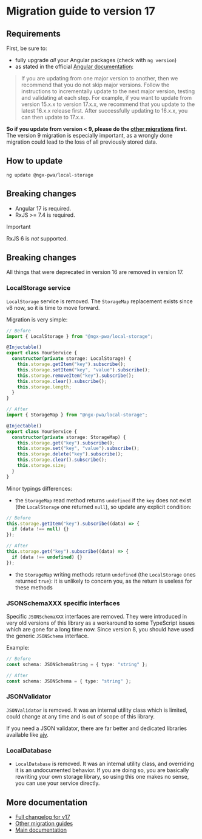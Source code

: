 # Migration guide to version 17

## Requirements

First, be sure to:

- fully upgrade _all_ your Angular packages (check with `ng version`)
- as stated in the official
  [Angular documentation](https://angular.dev/reference/versions):

> If you are updating from one major version to another, then we recommend that
> you do not skip major versions. Follow the instructions to incrementally
> update to the next major version, testing and validating at each step. For
> example, if you want to update from version 15.x.x to version 17.x.x, we
> recommend that you update to the latest 16.x.x release first. After
> successfully updating to 16.x.x, you can then update to 17.x.x.

**So if you update from version < 9, please do the
[other migrations](../MIGRATION.md) first**. The version 9 migration is
especially important, as a wrongly done migration could lead to the loss of all
previously stored data.

## How to update

```
ng update @ngx-pwa/local-storage
```

## Breaking changes

- Angular 17 is required.
- RxJS >= 7.4 is required.

> [!IMPORTANT]
> RxJS 6 is *not* supported.

## Breaking changes

All things that were deprecated in version 16 are removed in version 17.

### LocalStorage service

`LocalStorage` service is removed. The `StorageMap` replacement exists since v8
now, so it is time to move forward.

Migration is very simple:

```typescript
// Before
import { LocalStorage } from "@ngx-pwa/local-storage";

@Injectable()
export class YourService {
  constructor(private storage: LocalStorage) {
    this.storage.getItem("key").subscribe();
    this.storage.setItem("key", "value").subscribe();
    this.storage.removeItem("key").subscribe();
    this.storage.clear().subscribe();
    this.storage.length;
  }
}

// After
import { StorageMap } from "@ngx-pwa/local-storage";

@Injectable()
export class YourService {
  constructor(private storage: StorageMap) {
    this.storage.get("key").subscribe();
    this.storage.set("key", "value").subscribe();
    this.storage.delete("key").subscribe();
    this.storage.clear().subscribe();
    this.storage.size;
  }
}
```

Minor typings differences:

- the `StorageMap` read method returns `undefined` if the `key` does not exist
  (the `LocalStorage` one returned `null`), so update any explicit condition:

```typescript
// Before
this.storage.getItem("key").subscribe((data) => {
  if (data !== null) {}
});

// After
this.storage.get("key").subscribe((data) => {
  if (data !== undefined) {}
});
```

- the `StorageMap` writing methods return `undefined` (the `LocalStorage` ones
  returned `true`): it is unlikely to concern you, as the return is useless for
  these methods

### JSONSchemaXXX specific interfaces

Specific `JSONSchemaXXX` interfaces are removed. They were introduced in very
old versions of this library as a workaround to some TypeScript issues which are
gone for a long time now. Since version 8, you should have used the generic
`JSONSchema` interface.

Example:

```typescript
// Before
const schema: JSONSchemaString = { type: "string" };

// After
const schema: JSONSchema = { type: "string" };
```

### JSONValidator

`JSONValidator` is removed. It was an internal utility class which is limited,
could change at any time and is out of scope of this library.

If you need a JSON validator, there are far better and dedicated libraries
available like [ajv](https://ajv.js.org/).

### LocalDatabase

- `LocalDatabase` is removed. It was an internal utility class, and overriding
  it is an undocumented behavior. If you are doing so, you are basically
  rewriting your own storage library, so using this one makes no sense, you can
  use your service directly.

## More documentation

- [Full changelog for v17](../CHANGELOG.md)
- [Other migration guides](../MIGRATION.md)
- [Main documentation](../README.md)
